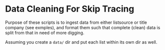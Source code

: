 # Data Cleaning For Skip Tracing

Purpose of these scripts is to ingest data from either listsource or title company (see exmples), and format them such
that complete (clean) data is split from that in need of more digging.

Assuming you create a `data/` dir and put each list within its own dir as well.